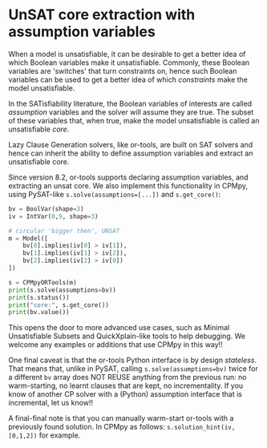 # UnSAT core extraction with assumption variables

When a model is unsatisfiable, it can be desirable to get a better idea of which Boolean variables make it unsatisfiable. Commonly, these Boolean variables are 'switches' that turn constraints on, hence such Boolean variables can be used to get a better idea of which _constraints_ make the model unsatisfiable.

In the SATisfiability literature, the Boolean variables of interests are called _assumption_ variables and the solver will assume they are true. The subset of these variables that, when true, make the model unsatisfiable is called an unsatisfiable _core_.

Lazy Clause Generation solvers, like or-tools, are built on SAT solvers and hence can inherit the ability to define assumption variables and extract an unsatisfiable core.

Since version 8.2, or-tools supports declaring assumption variables, and extracting an unsat core. We also implement this functionality in CPMpy, using PySAT-like `s.solve(assumptions=[...])` and `s.get_core()`:

```python
bv = BoolVar(shape=3)
iv = IntVar(0,9, shape=3)

# circular 'bigger then', UNSAT
m = Model([
    bv[0].implies(iv[0] > iv[1]),
    bv[1].implies(iv[1] > iv[2]),
    bv[2].implies(iv[2] > iv[0])
])

s = CPMpyORTools(m)
print(s.solve(assumptions=bv))
print(s.status())
print("core:", s.get_core())
print(bv.value())
```

This opens the door to more advanced use cases, such as Minimal Unsatisfiable Subsets and QuickXplain-like tools to help debugging. We welcome any examples or additions that use CPMpy in this way!!

One final caveat is that the or-tools Python interface is by design _stateless_. That means that, unlike in PySAT, calling `s.solve(assumptions=bv)` twice for a different `bv` array does NOT REUSE anything from the previous run: no warm-starting, no learnt clauses that are kept, no incrementality. If you know of another CP solver with a (Python) assumption interface that is incremental, let us know!!

A final-final note is that you can manually warm-start or-tools with a previously found solution. In CPMpy as follows: `s.solution_hint(iv, [0,1,2])` for example.
